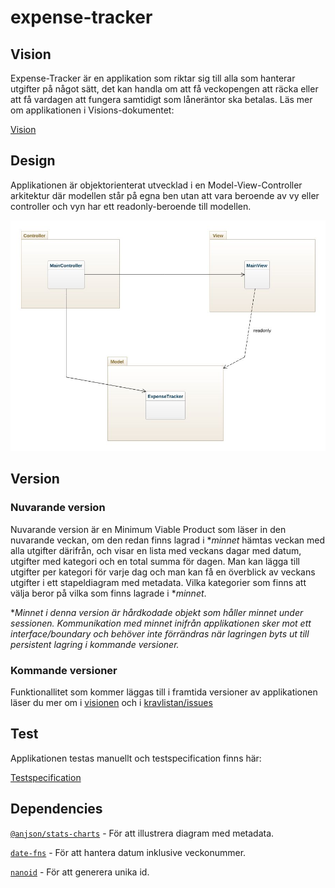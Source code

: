 # expense-tracker

## Vision

Expense-Tracker är en applikation som riktar sig till alla som hanterar utgifter på något sätt, det kan handla om att få veckopengen att räcka eller att få vardagen att fungera samtidigt som låneräntor ska betalas. Läs mer om applikationen i Visions-dokumentet:

[Vision](https://github.com/AnJson/expense-tracker/wiki/Vision)

## Design

Applikationen är objektorienterat utvecklad i en Model-View-Controller arkitektur där modellen står på egna ben utan att vara beroende av vy eller controller och vyn har ett readonly-beroende till modellen.

![mvc](./images/packages.jpeg)

## Version

### Nuvarande version

Nuvarande version är en Minimum Viable Product som läser in den nuvarande veckan, om den redan finns lagrad i **minnet* hämtas veckan med alla utgifter därifrån, och visar en lista med veckans dagar med datum, utgifter med kategori och en total summa för dagen. Man kan lägga till utgifter per kategori för varje dag och man kan få en överblick av veckans utgifter i ett stapeldiagram med metadata.
Vilka kategorier som finns att välja beror på vilka som finns lagrade i **minnet*.

**Minnet i denna version är hårdkodade objekt som håller minnet under sessionen. Kommunikation med minnet inifrån applikationen sker mot ett interface/boundary och behöver inte förrändras när lagringen byts ut till persistent lagring i kommande versioner.*


### Kommande versioner

Funktionallitet som kommer läggas till i framtida versioner av applikationen läser du mer om i [visionen](https://github.com/AnJson/expense-tracker/wiki/Vision) och i [kravlistan/issues](https://github.com/AnJson/expense-tracker/issues)

## Test

Applikationen testas manuellt och testspecification finns här:

[Testspecification](https://github.com/AnJson/expense-tracker/wiki/Testspecification)

## Dependencies

[`@anjson/stats-charts`](https://www.npmjs.com/package/@anjson/stats-charts) - För att illustrera diagram med metadata.

[`date-fns`](https://www.npmjs.com/package/date-fns) - För att hantera datum inklusive veckonummer.

[`nanoid`](https://www.npmjs.com/package/nanoid) - För att generera unika id.
